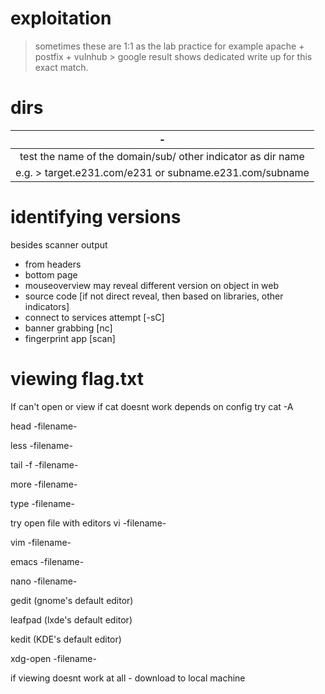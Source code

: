 # exploitation
> sometimes these are 1:1 as the lab practice for example apache + postfix + vulnhub > 
google result shows dedicated write up for this exact match.


# dirs
| - | 
|:---:|
|test the name of the domain/sub/ other indicator as dir name |
|e.g. > target.e231.com/e231 or  subname.e231.com/subname  |

# identifying versions
besides scanner output
* from headers 
* bottom page 
* mouseoverview may reveal different version on object in web 
* source code [if not direct reveal, then based on libraries, other indicators]
* connect to services attempt [-sC]
* banner grabbing [nc]
* fingerprint app [scan]

# viewing flag.txt 
If  can't open or view 
if cat doesnt work depends on config
try cat -A 

head -filename-
  
less -filename-
  
tail -f -filename-
  
more -filename-
  
type -filename-

try open file with editors
vi -filename-
  
vim -filename-
  
emacs -filename-
  
nano -filename-
  
gedit  (gnome's default editor)

leafpad (lxde's default editor)

kedit  (KDE's default editor)

xdg-open -filename-

if viewing doesnt work at all - download to local machine 

